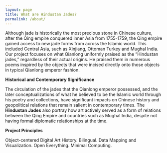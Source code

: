 ```yaml
---
layout: page
title: What are Hindustan Jades?
permalink: /about/
---
```


Although jade is historically the most precious stone in Chinese culture, after the Qing empire conquered inner Asia from 1755-1759, the Qing empire gained access to new jade forms from across the Islamic world. This included Central Asia, such as Xinjiang, Ottoman Turkey and Mughal India. Our project focuses on what Qianlong uniformly praised as the “Hindustan jades,” regardless of their actual origins. He praised them in numerous poems inspired by the objects that were incised directly onto those objects in typical Qianlong emperor fashion. 

**Historical and Contemporary Significance**  

The circulation of the jades that the Qianlong emperor possessed, and the later conceptualizations of what he believed to be the Islamic world through his poetry and collections, have significant impacts on Chinese history and geopolitical relations that remain salient in contemporary times. The __Hindustan Jades__ also portray how art actively served as a form of relations between the Qing Empire and countries such as Mughal India, despite not having formal diplomatic relationships at the time.


**Project Principles**

Object-centered Digital Art History. Bilingual. Data Mapping and Visualization. Open Everything. Minimal Computing.


